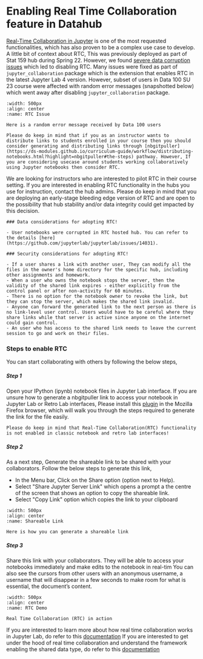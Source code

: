 # Enabling Real Time Collaboration feature in Datahub

[Real-Time Collaboration in Jupyter](https://github.com/jupyterlab/rtc) is one of the most requested functionalities, which has also proven to be a complex use case to develop. A little bit of context about RTC, This was previously deployed as part of Stat 159 hub during Spring 22. However, we found [severe data corruption issues](https://github.com/berkeley-dsep-infra/datahub/pull/3287) which led to disabling RTC. Many issues were fixed as part of `jupyter_collaboration` package which is the extension that enables RTC in the latest Jupyter Lab 4 version. However, subset of users in Data 100 SU 23 course were affected with random error messages (snapshotted below) which went away after disabling `jupyter_collaboration` package.

```{figure} ../images/rtc_issue.png
:width: 500px
:align: center
:name: RTC Issue

Here is a random error message received by Data 100 users
```

```{note}
Please do keep in mind that if you as an instructor wants to distribute links to students enrolled in your course then you should consider generating and distributing links through [nbgitpuller](https://ds-modules.github.io/curriculum-guide/workflow/distributing-notebooks.html?highlight=nbgitpuller#the-steps) pathway. However, If you are considering usecase around students working collaboratively using Jupyter notebooks then consider RTC.
```

We are looking for instructors who are interested to pilot RTC in their course setting. If you are interested in enabling RTC functionality in the hubs you use for instruction, contact the hub admins. Please do keep in mind that you are deploying an early-stage bleeding edge version of RTC and are open to the possibility that hub stability and/or data integrity could get impacted by this decision.

```{note}
### Data considerations for adopting RTC!

- User notebooks were corrupted in RTC hosted hub. You can refer to the details [here](https://github.com/jupyterlab/jupyterlab/issues/14031). 

### Security considerations for adopting RTC!

- If a user shares a link with another user, They can modify all the files in the owner's home directory for the specific hub, including other assignments and homework.
- When a user who owns the notebook stops the server, then the validity of the shared link expires - either explicitly from the control panel or after non-activity for 60 minutes.
- There is no option for the notebook owner to revoke the link, but they can stop the server, which makes the shared link invalid.
- Anyone can forward the generated link to the next person as there is no link-level user control. Users would have to be careful where they share links while that server is active since anyone on the internet could gain control.
- An user who has access to the shared link needs to leave the current session to go and work on their files.
```

### Steps to enable RTC
You can start collaborating with others by following the below steps,

##### Step 1

Open your IPython (ipynb) notebook files in Jupyter Lab interface. If you are unsure how to generate a nbgitpuller link to access your notebook in Jupyter Lab or Retro Lab interfaces, Please install this [plugin](https://addons.mozilla.org/en-US/firefox/addon/nbgitpuller-link-generator/?utm_source=addons.mozilla.org&utm_medium=referral&utm_content=search) in the Mozilla Firefox browser, which will walk you through the steps required to generate the link for the file easily.

```{note}
Please do keep in mind that Real-Time Collaboration(RTC) functionality is not enabled in classic notebook and retro lab interfaces!
```

##### Step 2
As a next step, Generate the shareable link to be shared with your collaborators. Follow the below steps to generate this link,
- In the Menu bar, Click on the Share option (option next to Help). 
- Select "Share Jupyter Server Link" which opens a prompt a the centre of the screen that shows an option to copy the shareable link. 
- Select "Copy Link" option which copies the link to your clipboard

```{figure} ../images/Share_link.gif
:width: 500px
:align: center
:name: Shareable Link

Here is how you can generate a shareable link
```

##### Step 3
Share this link with your collaborators. They will be able to access your notebooks immediately and make edits to the notebook in real-tim
You can also see the cursors from other users with an anonymous username, a username that will disappear in a few seconds to make room for what is essential, the document’s content.

```{figure} ../images/RTC_demo.gif
:width: 500px
:align: center
:name: RTC Demo

Real Time Collaboration (RTC) in action
```

If you are interested to learn more about how real time collaboration works in Jupyter Lab, do refer to this [documentation](https://jupyterlab.readthedocs.io/en/stable/user/rtc.html)
If you are interested to get under the hood of real time collaboration and understand the framework enabling the shared data type, do refer to this [documentation](https://github.com/yjs/yjs)
